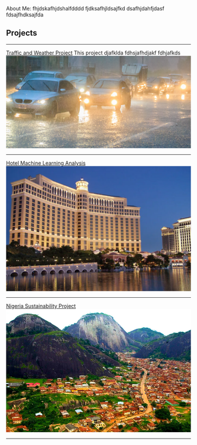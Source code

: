 About Me: fhjdskafhjdshalfdddd
fjdksafhjldsajfkd
dsafhjdahfjdasf
fdsajfhdksajfda



## Projects

---

[Traffic and Weather Project](/pdf/traffic_weather.pdf)
This project djafklda
fdhsjafhdjakf
fdhjafkds
<img src="images/rainy_car.png?raw=true"/>

---
[Hotel Machine Learning Analysis](/pdf/MLHotel.pdf)
<img src="images/bellagio.png?raw=true"/>

---
[Nigeria Sustainability Project](/pdf/NigeriaMarkdown.pdf)
<img src="images/Idanre-Hills.jpg?raw=true"/>

---

